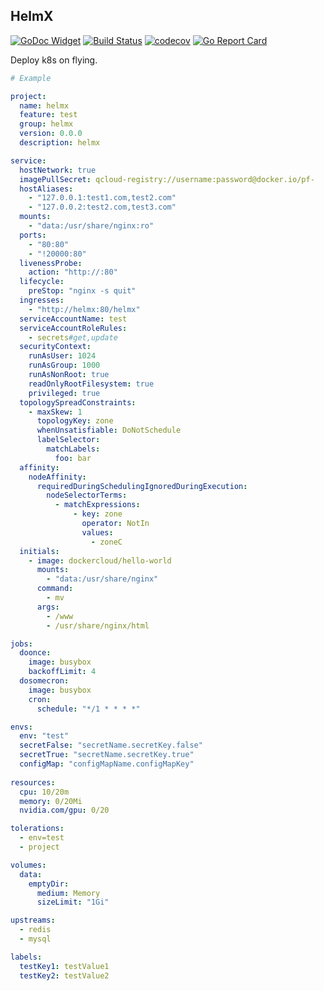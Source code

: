 ## HelmX

[![GoDoc Widget](https://godoc.org/github.com/go-courier/helmx?status.svg)](https://godoc.org/github.com/go-courier/helmx)
[![Build Status](https://travis-ci.org/go-courier/helmx.svg?branch=master)](https://travis-ci.org/go-courier/helmx)
[![codecov](https://codecov.io/gh/go-courier/helmx/branch/master/graph/badge.svg)](https://codecov.io/gh/go-courier/helmx)
[![Go Report Card](https://goreportcard.com/badge/github.com/go-courier/helmx)](https://goreportcard.com/report/github.com/go-courier/helmx)


Deploy k8s on flying.


```yaml
# Example

project:
  name: helmx
  feature: test
  group: helmx
  version: 0.0.0
  description: helmx

service:
  hostNetwork: true
  imagePullSecret: qcloud-registry://username:password@docker.io/pf-
  hostAliases:
    - "127.0.0.1:test1.com,test2.com"
    - "127.0.0.2:test2.com,test3.com"
  mounts:
    - "data:/usr/share/nginx:ro"
  ports:
    - "80:80"
    - "!20000:80"
  livenessProbe:
    action: "http://:80"
  lifecycle:
    preStop: "nginx -s quit"
  ingresses:
    - "http://helmx:80/helmx"
  serviceAccountName: test
  serviceAccountRoleRules:
    - secrets#get,update
  securityContext:
    runAsUser: 1024
    runAsGroup: 1000
    runAsNonRoot: true
    readOnlyRootFilesystem: true
    privileged: true
  topologySpreadConstraints:
    - maxSkew: 1
      topologyKey: zone
      whenUnsatisfiable: DoNotSchedule
      labelSelector:
        matchLabels:
          foo: bar
  affinity:
    nodeAffinity:
      requiredDuringSchedulingIgnoredDuringExecution:
        nodeSelectorTerms:
          - matchExpressions:
              - key: zone
                operator: NotIn
                values:
                  - zoneC
  initials:
    - image: dockercloud/hello-world
      mounts:
        - "data:/usr/share/nginx"
      command:
        - mv
      args:
        - /www
        - /usr/share/nginx/html

jobs:
  doonce:
    image: busybox
    backoffLimit: 4
  dosomecron:
    image: busybox
    cron:
      schedule: "*/1 * * * *"

envs:
  env: "test"
  secretFalse: "secretName.secretKey.false"
  secretTrue: "secretName.secretKey.true"
  configMap: "configMapName.configMapKey"
  
resources:
  cpu: 10/20m
  memory: 0/20Mi
  nvidia.com/gpu: 0/20

tolerations:
  - env=test
  - project

volumes:
  data:
    emptyDir:
      medium: Memory
      sizeLimit: "1Gi"

upstreams:
  - redis
  - mysql

labels:
  testKey1: testValue1
  testKey2: testValue2
```

